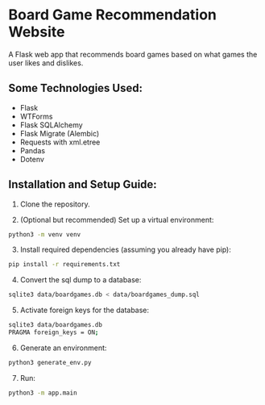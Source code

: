 # Board Game Recommendation Website

A Flask web app that recommends board games based on what games the user likes and dislikes.

## Some Technologies Used:
* Flask
* WTForms
* Flask SQLAlchemy
* Flask Migrate (Alembic)
* Requests with xml.etree
* Pandas
* Dotenv

## Installation and Setup Guide:
1. Clone the repository.

2. (Optional but recommended) Set up a virtual environment:
```bash
python3 -m venv venv
```
3. Install required dependencies (assuming you already have pip):
```bash
pip install -r requirements.txt
```
4. Convert the sql dump to a database:
```bash
sqlite3 data/boardgames.db < data/boardgames_dump.sql
```
5. Activate foreign keys for the database:
```bash
sqlite3 data/boardgames.db
PRAGMA foreign_keys = ON;
```
6. Generate an environment:
```bash
python3 generate_env.py
```
7. Run:
```bash
python3 -m app.main
```